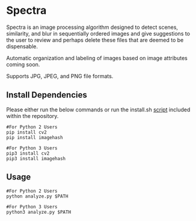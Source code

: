 # Spectra
Spectra is an image processing algorithm designed to detect scenes, similarity, and blur in sequentially ordered images and give suggestions to the user to review and perhaps delete these files that are deemed to be dispensable.

Automatic organization and labeling of images based on image attributes coming soon.

Supports JPG, JPEG, and PNG file formats.

## Install Dependencies

Please either run the below commands or run the install.sh [script](https://github.com/nalinahuja22/spectra/blob/master/install.sh) included within the repository.

```
#For Python 2 Users
pip install cv2
pip install imagehash

#For Python 3 Users
pip3 install cv2
pip3 install imagehash
```

## Usage
```
#For Python 2 Users
python analyze.py $PATH

#For Python 3 Users
python3 analyze.py $PATH
```
